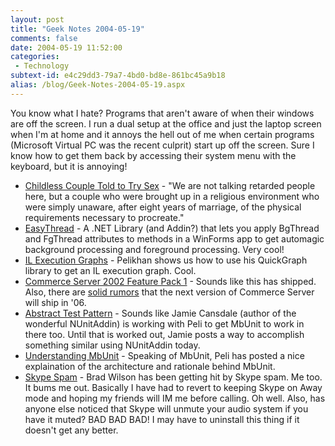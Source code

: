 ```yaml
---
layout: post
title: "Geek Notes 2004-05-19"
comments: false
date: 2004-05-19 11:52:00
categories:
 - Technology
subtext-id: e4c29dd3-79a7-4bd0-bd8e-861bc45a9b18
alias: /blog/Geek-Notes-2004-05-19.aspx
---
```



You know what I hate? Programs that aren't aware of when their windows are off the screen. I run a dual setup at the office and just the laptop screen when I'm at home and it annoys the hell out of me when certain programs (Microsoft Virtual PC was the recent culprit) start up off the screen. Sure I know how to get them back by accessing their system menu with the keyboard, but it is annoying!

  * [Childless Couple Told to Try Sex](http://www.ananova.com/news/story/sm_957945.html) - "We are not talking retarded people here, but a couple who were brought up in a religious environment who were simply unaware, after eight years of marriage, of the physical requirements necessary to procreate."
  * [EasyThread](http://www.windowsforms.net/articles/easythread.aspx) - A .NET Library (and Addin?) that lets you apply BgThread and FgThread attributes to methods in a WinForms app to get automagic background processing and foreground processing. Very cool!
  * [IL Execution Graphs](http://blog.dotnetwiki.org/archive/2004/05/11/198.aspx) - Pelikhan shows us how to use his QuickGraph library to get an IL execution graph. Cool.
  * [Commerce Server 2002 Feature Pack 1](http://www.microsoft.com/downloads/details.aspx?familyid=a1bbe70d-ccc5-444b-95b3-c61e3dc64781) - Sounds like this has shipped. Also, there are [solid rumors](http://entmag.com/news/rss.asp?editorialsid=6238) that the next version of Commerce Server will ship in '06.
  * [Abstract Test Pattern](http://weblogs.asp.net/nunitaddin/archive/2004/05/18/134151.aspx) - Sounds like Jamie Cansdale (author of the wonderful NUnitAddin) is working with Peli to get MbUnit to work in there too. Until that is worked out, Jamie posts a way to accomplish something similar using NUnitAddin today.
  * [Understanding MbUnit](http://blog.dotnetwiki.org/archive/2004/05/19/241.aspx) - Speaking of MbUnit, Peli has posted a nice explaination of the architecture and rationale behind MbUnit.
  * [Skype Spam](http://dotnetguy.techieswithcats.com/archives/004157.shtml) - Brad Wilson has been getting hit by Skype spam. Me too. It bums me out. Basically I have had to revert to keeping Skype on Away mode and hoping my friends will IM me before calling. Oh well. Also, has anyone else noticed that Skype will unmute your audio system if you have it muted? BAD BAD BAD! I may have to uninstall this thing if it doesn't get any better.
